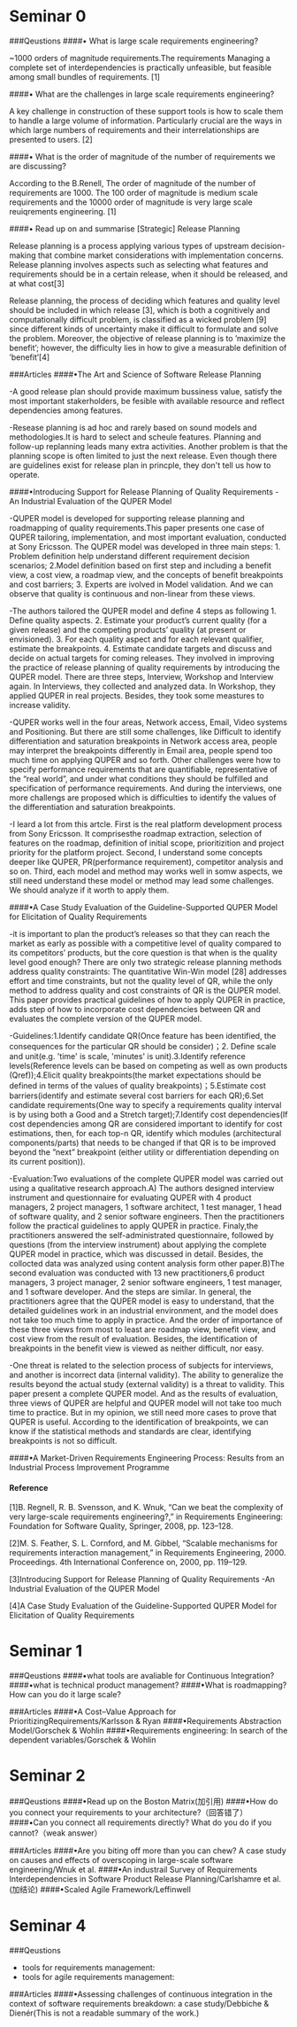 # Seminar 0
###Qeustions
####• What is large scale requirements engineering?

~1000  orders of magnitude requirements.The requirements Managing a complete set of interdependencies is practically unfeasible, but feasible among small bundles of requirements. [1] 

####• What are the challenges in large scale requirements engineering?

A key challenge in construction of these support tools is how to scale them to handle a large volume of information. Particularly crucial are the ways in which large numbers of requirements and their interrelationships are presented to users. [2]

####• What is the order of magnitude of the number of requirements we are discussing?

According to the B.Renell, The order of magnitude of the number of requirements are 1000. The 100 order of magnitude is medium scale requirements and the 10000 order of magnitude is very large scale reuiqrements engineering. [1]

####• Read up on and summarise [Strategic] Release Planning

Release planning is a process applying various types of upstream decision-making that combine market considerations with implementation concerns. Release planning involves aspects such as selecting what features and requirements should be in a certain
release, when it should be released, and at what cost[3]

Release planning, the process of deciding which features and quality level should be included in which release [3], which is both a cognitively and computationally difficult problem, is classified as a wicked problem [9] since different kinds of uncertainty make it difficult to formulate and solve the problem. Moreover, the objective of release planning is to ’maximize the benefit’; however, the difficulty lies in how to give a measurable definition of ’benefit’[4]

###Articles
####•The Art and Science of Software Release Planning

-A good release plan should provide maximum bussiness value, satisfy the most important stakerholders, be fesible with available resource and reflect dependencies among features.

-Resease planning is ad hoc and rarely based on sound models and methodologies.It is hard to select and scheule features. Planning and follow-up replanning leads many extra activities. Another problem is that the planning scope is often limited to just the next release. Even though there are guidelines exist for release plan in princple, they don't tell us how to operate.

####•Introducing Support for Release Planning of Quality Requirements -An Industrial Evaluation of the QUPER Model

-QUPER model is developed for supporting release planning and roadmapping of quality requirements.This paper presents one case of QUPER tailoring, implementation, and most important evaluation, conducted at Sony Ericsson. The QUPER model was developed in three main steps: 1. Problem definition help understand different requirement decision scenarios; 2.Model definition based on first step and including a benefit view, a cost view, a roadmap view, and the concepts of benefit breakpoints and cost barriers; 3. Experts are ivolved in Model validation. And we can observe that quality is continuous and non-linear from these views.

-The authors tailored the QUPER model and define 4 steps as following 1. Define quality aspects. 2. Estimate your product’s current quality (for a given release) and the competing products’ quality (at present or envisioned). 3. For each quality aspect and for each relevant qualifier, estimate the breakpoints. 4. Estimate candidate targets and discuss and decide on actual targets for coming releases. They involved in improving the practice of release planning of quality requirements by introducing the QUPER model. There are three steps, Interview, Workshop and Interview again. In Interviews, they collected and analyzed data. In Workshop, they applied QUPER in real projects. Besides, they took some meastures to increase validity. 

-QUPER works well in the four areas, Network access, Email, Video systems and Positioning. But there are still some challenges, like Difficult to identify differentiation and saturation breakpoints in Network access area, people may interpret the breakpoints differently in Email area, people spend too much time on applying QUPER and so forth. Other challenges were how to specify
performance requirements that are quantifiable, representative of the “real world”, and under what conditions they should be fulfilled and specification of performance requirements. And during the interviews, one more challengs are proposed which is difficulties to identify the values of the differentiation and saturation breakpoints.

-I leard a lot from this artcle. First is the real platform development process from Sony Ericsson. It comprisesthe roadmap extraction, selection of features on the roadmap, definition of initial scope, prioritizition and project priority for the platform project. Second, I understand some concepts deeper like QUPER, PR(performance requirement), competitor analysis and so on. Third, each model and method may works well in somw aspects, we still need understand these model or method may lead some challenges. We should analyze if it worth to apply them. 

####•A Case Study Evaluation of the Guideline-Supported QUPER Model for Elicitation of Quality Requirements

-it is important to plan the product’s releases so that they can reach the market as early as possible with a competitive level of quality compared to its competitors’ products, but the core question is that when is the quality level good enough? There are only two strategic release planning methods address quality constraints: The quantitative Win-Win model [28] addresses effort and time constraints, but not the quality level of QR, while the only method to address quality and cost constraints of QR is the QUPER model. This paper provides practical guidelines of how to apply QUPER in practice, adds step of how to incorporate cost dependencies between QR and evaluates the complete version of the QUPER model.

-Guidelines:1.Identify candidate QR(Once feature has been identified, the consequences for the particular QR should be consider)；2. Define scale and unit(e.g. 'time' is scale, 'minutes' is unit).3.Identify reference levels(Reference levels can be based on competing
as well as own products (Qref));4.Elicit quality breakpoints(the market expectations should be defined in terms of the values of quality breakpoints)；5.Estimate cost barriers(identify and estimate several cost barriers for each QR);6.Set candidate requirements(One way to specify a requirements quality interval is by using both a Good and a Stretch target);7.Identify cost dependencies(If cost dependencies among QR are considered important to identify for cost estimations, then, for each top-n QR, identify which modules (architectural components/parts) that needs to be changed if that QR is to be improved beyond the ”next” breakpoint (either utility or differentiation depending on its current position)).

-Evaluation:Two evaluations of the complete QUPER model was carried out using a qualitative research approach.A) The authors designed interview instrument and questionnaire for evaluating QUPER with 4 product managers, 2 project managers, 1 software architect, 1 test manager, 1 head of software quality, and 2 senior software engineers. Then the practitioners follow the practical guidelines to apply QUPER in practice. Finaly,the practitioners answered the self-administrated questionnaire, followed by questions (from the interview instrument) about applying the complete QUPER model in practice, which was discussed in detail. Besides, the collocted data was analyzed using content analysis form other paper.B)The second evaluation was conducted with 13 new practitioners,6 product managers, 3 project manager, 2 senior software engineers, 1 test manager, and 1 software developer. And the steps are similar. In general, the practitioners agree that the QUPER model is easy to understand, that the detailed guidelines work in an industrial environment, and the model does not take too much time to apply in practice. And the order of importance of these three views from most to least are roadmap view, benefit view, and cost view from the result of evaluation. Besides,  the identification of breakpoints in the benefit view is viewed as neither difficult, nor easy.

-One threat is related to the selection process of subjects for interviews, and another is incorrect data (internal validity). The ability to generalize the results beyond the actual study (external validity) is a threat to validity. This paper present a complete QUPER model. And as the results of evaluation, three views of QUPER are helpful and QUPER model will not take too much time to practice. But in my opinion, we still need more cases to prove that QUPER is useful. According to the identification of breakpoints, we can know if the statistical methods and standards are clear, identifying breakpoints is not so difficult. 

####•A Market-Driven Requirements Engineering Process: Results from an Industrial Process Improvement Programme



#### Reference  

[1]B. Regnell, R. B. Svensson, and K. Wnuk, “Can we beat the complexity of very large-scale requirements engineering?,” in Requirements Engineering: Foundation for Software Quality, Springer, 2008, pp. 123–128.

[2]M. S. Feather, S. L. Cornford, and M. Gibbel, “Scalable mechanisms for requirements interaction management,” in Requirements Engineering, 2000. Proceedings. 4th International Conference on, 2000, pp. 119–129.

[3]Introducing Support for Release Planning of Quality Requirements -An Industrial Evaluation of the QUPER Model

[4]A Case Study Evaluation of the Guideline-Supported QUPER Model for Elicitation of Quality Requirements

# Seminar 1

###Qeustions
####•what tools are avaliable for Continuous Integration?
####•what is technical product management?
####•What is roadmapping? How can you do it large scale?

###Articles
####•A Cost–Value Approach for PrioritizingRequirements/Karlsson & Ryan
####•Requirements Abstraction Model/Gorschek & Wohlin
####•Requirements engineering: In search of the dependent variables/Gorschek & Wohlin

# Seminar 2

###Qeustions
####•Read up on the Boston Matrix(加引用)
####•How do you connect your requirements to your architecture?（回答错了）
####•Can you connect all requirements directly? What do you do if you cannot?（weak answer）

###Articles
####•Are you biting off more than you can chew? A case study on causes and effects of overscoping in large-scale software engineering/Wnuk et al.
####•An industrail Survey of Requirements Interdependencies in Software Product Release Planning/Carlshamre et al.(加结论)
####•Scaled Agile Framework/Leffinwell

# Seminar 4
###Qeustions
- tools for requirements management:
- tools for agile requirements management:


###Articles
####•Assessing challenges of continuous integration in the context of software requirements breakdown: a case study/Debbiche & Dienér(This is not a readable summary of the work.)



